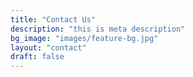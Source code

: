```yaml
---
title: "Contact Us"
description: "this is meta description"
bg_image: "images/feature-bg.jpg"
layout: "contact"
draft: false
---
```

